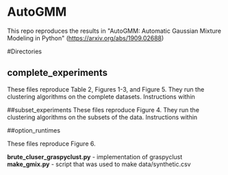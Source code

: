 # AutoGMM
This repo reproduces the results in "AutoGMM: Automatic Gaussian Mixture Modeling in Python" (https://arxiv.org/abs/1909.02688)



#Directories
## complete_experiments
These files reproduce Table 2, Figures 1-3, and Figure 5. They run the clustering algorithms on the complete datasets. Instructions within

##subset_experiments
These files reproduce Figure 4. They run the clustering algorithms on the subsets of the data. Instructions within

##option_runtimes

These files reproduce Figure 6.

**brute_cluser_graspyclust.py** - implementation of graspyclust \
**make_gmix.py** - script that was used to make data/synthetic.csv